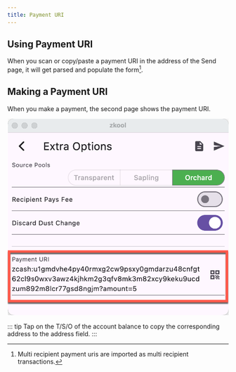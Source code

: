 ```yaml
---
title: Payment URI
---
```


## Using Payment URI

When you scan or copy/paste a payment URI in the address of the Send page, it will get parsed and populate the form[^1].

## Making a Payment URI

When you make a payment, the second page shows the payment URI.

![Payment URI](./images/25.puri.png)

::: tip
Tap on the T/S/O of the account balance to copy the corresponding address to the address field.
:::

[^1]: Multi recipient payment uris are imported as multi recipient transactions.